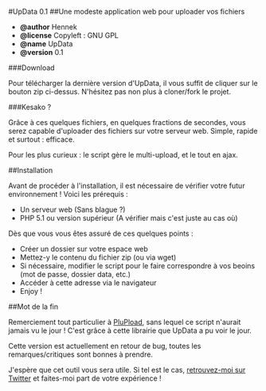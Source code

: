 #UpData 0.1
##Une modeste application web pour uploader vos fichiers
   
* **@author**      Hennek
* **@license**     Copyleft : GNU GPL
* **@name**        UpData
* **@version**     0.1

###Download

Pour télécharger la dernière version d'UpData, il vous suffit de cliquer sur le bouton zip
ci-dessus. N'hésitez pas non plus à cloner/fork le projet.

###Kesako ?

Grâce à ces quelques fichiers, en quelques fractions de secondes, vous serez capable
d'uploader des fichiers sur votre serveur web. Simple, rapide et surtout : efficace.

Pour les plus curieux : le script gère le multi-upload, et le tout en ajax.

##Installation

Avant de procéder à l'installation, il est nécessaire de vérifier 
votre futur environnement ! Voici les prérequis :
* Un serveur web (Sans blague ?)
* PHP 5.1 ou version supérieur (A vérifier mais c'est juste au cas où)

Dès que vous vous êtes assuré de ces quelques points :
* Créer un dossier sur votre espace web
* Mettez-y le contenu du fichier zip (ou via wget)
* Si nécessaire, modifier le script pour le faire correspondre à vos beoins (mot de passe, dossier data, etc.)
* Accéder à cette adresse via le navigateur
* Enjoy !

##Mot de la fin

Remerciement tout particulier à [PluPload](http://plupload.com/ "PluPload"), sans lequel ce script n'aurait jamais vu le jour ! 
C'est grâce à cette librairie que UpData a pu voir le jour.

Cette version est actuellement en retour de bug, toutes les remarques/critiques sont bonnes à prendre.

J'espère que cet outil vous sera utile. Si tel est le cas, 
[retrouvez-moi sur Twitter](http://www.twitter.com/hennek_ "Follow me !") et 
faites-moi part de votre expérience !